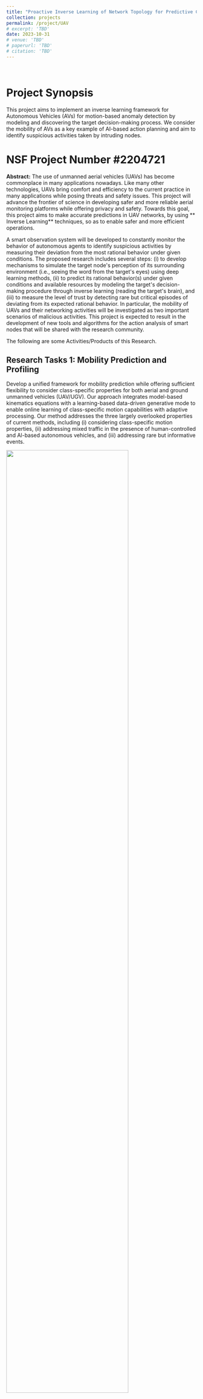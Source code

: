 ```yaml
---
title: "Proactive Inverse Learning of Network Topology for Predictive Communication among Unmanned Vehicles"
collection: projects
permalink: /project/UAV
# excerpt: 'TBD'
date: 2023-10-31
# venue: 'TBD'
# paperurl: 'TBD'
# citation: 'TBD'
---
```


<br>

# Project Synopsis

This project aims to implement an inverse learning framework for Autonomous Vehicles (AVs) for motion-based anomaly detection by modeling and discovering the target decision-making process. We consider the mobility of AVs as a key example of AI-based action planning and aim to identify suspicious activities taken by intruding nodes.

# NSF Project Number #2204721

**Abstract:** The use of unmanned aerial vehicles (UAVs) has become commonplace in many applications nowadays. Like many other technologies, UAVs bring comfort and efficiency to the current practice in many applications while posing threats and safety issues. This project will advance the frontier of science in developing safer and more reliable aerial monitoring platforms while offering privacy and safety. Towards this goal, this project aims to make accurate predictions in UAV networks, by using ** Inverse Learning** techniques, so as to enable safer and more efficient operations.

A smart observation system will be developed to constantly monitor the behavior of autonomous agents to identify suspicious activities by measuring their deviation from the most rational behavior under given conditions. The proposed research includes several steps: (i) to develop mechanisms to simulate the target node's perception of its surrounding environment (i.e., seeing the word from the target's eyes) using deep learning methods, (ii) to predict its rational behavior(s) under given conditions and available resources by modeling the target's decision-making procedure through inverse learning (reading the target's brain), and (iii) to measure the level of trust by detecting rare but critical episodes of deviating from its expected rational behavior. In particular, the mobility of UAVs and their networking activities will be investigated as two important scenarios of malicious activities. This project is expected to result in the development of new tools and algorithms for the action analysis of smart nodes that will be shared with the research community.

The following are some Activities/Products of this Research.

## Research Tasks 1: Mobility Prediction and Profiling
  Develop a unified framework for mobility prediction while offering sufficient flexibility to consider class-specific properties for both aerial and ground unmanned vehicles (UAV/UGV). Our approach integrates model-based kinematics equations with a learning-based data-driven generative mode to enable online learning of class-specific motion capabilities with adaptive processing. Our method addresses the three largely overlooked properties of current methods, including (i) considering class-specific motion properties, (ii) addressing mixed traffic in the presence of human-controlled and Al-based autonomous vehicles, and (iii) addressing rare but informative events.


  <img src="../images/UAV/uav_1.png" width = "80%">
  <img src="../images/UAV/uav_2.png" width = "80%">
<br>

For more information read this [JCN Paper](https://ieeexplore.ieee.org/stamp/stamp.jsp?arnumber=8533579) 
<br>
<br>



## Research Tasks 2: Perception and Collective Learning Under Imperfect Communication
We develop optimal data aggregation methods for Autonomous Vehicles (AVs) under dynamic environments, by predicting the motion of surrounding vehicles. This project involved developing AI-based scheduling and cooperative perception algorithms for autonomous vehicles and supporting infrastructure. The AI-based scheduling aims to collect data from roadside units (RSUs) to develop learning-based models while accommodating the requirements of dynamic network topology and networking constraints. Our approach to this problem is imposing fairness on class labels (instead of node resources) that enhance the quality of developed models by enhancing the diversity of collected data. We use game theoretic optimization to solve the resulting non-linear non-convex problem. The work opens a new avenue to develop federated learning applications among drones and AVs while meticulously addressing the networking constraints in terms of available channel bandwidth and affordable delay. The preliminary results of this research are published in the 48th IEEE Conference on Local Computer Networks (LCN). 
<br>
<img src="../images/UAV/AV_1.jpg" width = "80%">
<br>
For more information read this [Article](https://ieeexplore.ieee.org/stamp/stamp.jsp?arnumber=10223373)

<br>
<br>


## Research Tasks 3: Cooperative Perception
To enable a better perception of the environment, we are working to develop an algorithm for cooperative perception, where different agents (AVs, or UAVs) share their cameras to extend their visual range. 

 <img src="../images/UAV/AV_cop.jpg" width = "80%">
<br>
This is an in-progress work and the early results will appear in the proceedings of the Asilomar Conference on Signals Systems and Computers, 2023.
<br>
<br>


## Research Task 4: Daviesity-Maximizing Data Accumulation
To broaden the impact of this project to a more general setup of federated learning among autonomous vehicles, the second student is tasked to develop a theoretical foundation for diversity-maximizing data aggregation from autonomous nodes under uncertain networking environments. To this end, we developed a new framework that integrates rate-distortion (RD) theory with determinantal point processes (DPP) to develop a diversity-enhancing data aggregation policy for unmanned ground and aerial vehicles (UGV/UAV) that enhances the quality of deep learning algorithms under federate learning paradigm.  The core idea is to gather imagery from distributed data sets among UAV/UGV nodes that collectively best represent the geometrical features of the entire data set. 

<img src="../images/UAV/DPP1.jpg" width = "80%">
<img src="../images/UAV/DPP2.jpg" width = "80%">

<br>
This is an in-progress work and the early results will be presented in this [Preprint](https://arxiv.org/pdf/2306.02497.pdf) and [Preprint](https://arxiv.org/pdf/2306.02497.pdf). 
<br>
<br>

## Research Task 5: Networking Under Predicted Topology
A Key objective of this project is utilizing the predicted network topology and channel conditions to enhance networking efficiency (Al-based networking). To this end, we implemented an application-oriented data-centric communication framework for drones to operate using WiFi and LTE communications in collaboration with MIT-Lincoln Lab.

<img src="../images/UAV/AppSys.png" width = "80%">
<br>
For more details, read [this paper](https://ieeexplore.ieee.org/stamp/stamp.jsp?arnumber=10060823)

<br>
<br>

## Research Task 6: Actuator Trajectory Planning
We made some initial tests on extending the trajectory planning for actuator UAVs that include overhead manipulators. The goal is to develop RL algorithms to achieve a desired tip trajectory for a given base trajectory.

<img src="../images/UAV/Actuator.png" width = "100%">
<img src="../images/UAV/Actuator1.gif" width = "100%">
![Actuator Drone Design]("../images/UAV/Actuator2.gif")

<br>
Preliminary results can be found in [this paper presented in SwarmNet 2023 Workshop](https://arxiv.org/pdf/2308.12843.pdf)
<br>
<br>

## Research Task 7: Anomaly Detection and Safety Monitoring
The ultimate goal of this project is Anomaly Detection, or identifying Agents' actions that are not fully aligned with the expected rational behavior obtained by Inverse Learning.  This Aspect includes (i) developing a reverse engineering framework that monitors the environment and target's actions to discover its decision-making strategy, as a baseline, and (ii)  identifying deviations from predicted behavior. The challenges include projecting the observer's perception of the environment to the target's perspective (seeing the world from the target's eyes), determining the target's ultimate goal and reward-generation process (reading the agent's brain), and including potentially unknown factors in the decision-making strategy. To this end, we develop a set of Network-Level Safety Metrics (NSM) to gauge the overall safety of traffic highways with mixt traffic of regular and self-driving vehicles. 

<img src="../images/UAV/TSafety.png" width = "100%">
<br>

For more information, please read this [article](https://ieeexplore.ieee.org/stamp/stamp.jsp?arnumber=9954361)
<br>
<br>

## Other Research Tasks
Other tasks include developing a learning-based framework for channel error recovery that utilizes sequential learning for exploiting long-term relations among video frames at a bit level.  We also developed algorithms for small object tracking with UAVs as part of this project. 

<br>
<br>
<br>


## Undergraduate Research
Three undergraduate students (Michael Elrod, Rayid Masoo, and John Suchanek)  are recruited to simulate the testing scenarios in simulation environments such as Microsoft AirSIM or ROS/Gazebo (for drones). These two students are also working on developing collective path-planning algorithms for UAV swarms to collectively accomplish a designated task under imperfect observations. Another student is working to develop a practical platform for actuator drones.



<br>
<br>
<br>


# Project Team
## PI: Dr. Abolfazl Razi [arazi@clemson.edu](mailto:arazi@clemson.edu)

## Graduate Students:
- Xiwen Chen
-	Hao Wang
-	Ahmad Sarlak
-	Niloufar Mehrabi
-	Arnau Rovira Sugranes (Graduated)

## Undergraduate Students:
-	William Bain (Graduated)
-	Michel Elrod
-	Rayid Alimasoo
-	John Suchanek

<img src="../images/Lab/RaziTeam2.jpeg" width = "80%">
<img src="../images/Lab/RaziUndergrads.jpg" width = "80%">

<br>
<br>
<br>




# Outcomes
The following papers are the outcome of completing this project. 4 accepted, 1 under review, and 1 in preparation.

## A PhD dissertation titled "Predictive Communications for UAVs" by Arnau Rovira-Sugranes, who was supported by this project. Here is the [Link](https://www.proquest.com/docview/2572567413?pq-origsite=gscholar&fromopenview=true)

## Journal articles:
  - Razi, A., Chen, X., Li, H., Wang, H., Russo, B., Chen, Y., & Yu, H. (2022). Deep learning serves traffic safety analysis: A forward‐looking review. IET Intelligent Transport Systems.

  - Qu, J., Tang, C., Zhang, Y., Zhou, K., & Razi, A. (2022). Long‐time target tracking algorithm based on re‐detection multi‐feature fusion. IET Cyber‐Systems and Robotics, 4(1), 38-50.

  - Rovira-Sugranes, A., Razi, A., Afghah, F., & Chakareski, J. (2022). A review of AI-enabled routing protocols for UAV networks: Trends, challenges, and future outlook. Ad Hoc Networks, 130, 102790.

  - Chen, X., Wang, H., Razi, A., Russo, B., Pacheco, J., Roberts, J., ... & Head, L. (2022). Network-level Safety Metrics for Overall Traffic Safety Assessment: A Case Study. Submitted to IEEE Access, 2022

  -  Rovira-Sugranes, A., Afghah, F., Qu, J., & Razi, A. (2021). Fully-echoed q-routing with simulated annealing inference for flying Ad Hoc networks. IEEE Transactions on Network Science and Engineering, 8(3), 2223-2234.

## Conference Proceedings:
  - Li, H., Wu, H., Chen, X., Wang, H., & Razi, A. (2021, August). Towards boosting channel attention for real image denoising: Sub-band pyramid attention. In International Conference on Image and Graphics (pp. 303-314). Springer, Cham, 2021.

  -  Qu, J., Zhang, Y., Zhou, K., & Razi, A. (2021, September). Long-Time Target Tracking Algorithm Based on Multi-Feature Fusion and Correlation Filtering. In 2021 4th International Conference on Artificial Intelligence and Pattern Recognition (pp. 29-35), 2021.

  - Chen, X., Li, H., Qu, J., & Razi, A. (2021, January). Boosting Belief Propagation for LDPC Codes with Deep Convolutional Neural Network Predictors. In 2021 IEEE 18th Annual Consumer Communications & Networking Conference (CCNC) (pp. 1-6). IEEE.
  
  -	Sarlak, Ahmad, Abolfazl Razi, Xiwen Chen, and Rahul Amin. "Diversity Maximized Scheduling in RoadSide Units for Traffic Monitoring Applications." In 2023 IEEE 48th Conference on Local Computer Networks (LCN), 1-4. IEEE, 2023.

  -	Wang, Hao, Xiwen Chen, Abolfazl Razi, Michael Kozicki, Rahul Amin, and Mark Manfredo. "Nano-Resolution Visual Identifiers Enable Secure Monitoring in Next-Generation Cyber-Physical Systems." In 2022 International Conference on Computational Science and Computational Intelligence (CSCI). DOI 10.1109/CSCI58124.2022.00227, 2022.

  -	Alzorgan, Hazim, Abolfazl Razi, and Ata Jahangir Moshayedi. "Actuator Trajectory Planning for UAVs with Overhead Manipulator using Reinforcement Learning." arXiv preprint arXiv:2308.12843 (2023), Accepted in SwarmNet Workshop, IEEE International Symposium on Personal, Indoor and Mobile Radio Communications (PiMRC), Toronto, Canada, 2023.

  -	Kaur, Manveen, Abolfazl Razi, Long Cheng, Rahul Amin, and Jim Martin. "Design and Evaluation of an Application-Oriented Data-Centric Communication Framework for Emerging Cyber-Physical Systems." In 2023 IEEE 20th Consumer Communications & Networking Conference (CCNC), 875-878. IEEE, 2023.

  -	Sarlak, Ahmad; Alzorgan, Hazim; Haeri Boroujeni, Sayed Pedram; Amin, Rahul; Razi, Abolfazl, “Cooperative Perception for Connected Autonomous Vehicles under Constrained V2V Networking”, Accepted in Asilomar Conference on Signals Systems and Computers 2023

  -	Chen, Xiwen, Huayu Li, Rahul Amin, and Abolfazl Razi. "RD-DPP: Rate-Distortion Theory Meets Determinantal Point Process to Diversify Learning Data Samples." arXiv preprint arXiv:2304.04137 (2023). Under review for AAAI

  -	Chen, Xiwen, Huayu Li, Rahul Amin, and Abolfazl Razi. "Learning on Bandwidth Constrained Multi-Source Data with MIMO-inspired DPP MAP Inference." arXiv preprint arXiv:2306.02497 (2023). Under Preparation [potentially for IEEE Transactions on Machine Learning in Communications and Networking].


<br>
<br>
<br>


# Training Opportunities
This project provides content for CPSC 4820/6820 titled "AI for Autonomous Vehicles", especially developing several hands-on projects, training modules, and simulation scenarios in virtual environments (SUMO, Webots, Carla).
Here is the [CPSC4820/6820 syllabus](../files/CPSC4820S23Syllabus.pdf).

# Capstone Projects
[EduPlatCommPro-S19. The Educational Platform for Communication Protocols](https://ceias.nau.edu/capstone/projects/EE/2019/EduPlatCommPro-S19/)
<br>
Team Members: Christopher Thompson, Tyler Halperin, Tyler Criss, Huayu Li
<br>


[Ground Robotic Design for Predictive Communications](https://ceias.nau.edu/capstone/projects/EE/2018/OrdnanceDisposal1/))
<br>
Team Members: Fahad Almaraghi, Yuting Zhang, Qiyuan Huang, Chaoju Wang, Hanxiao Lu
<img src="../images/UAV/robot1.png" width = "100%">

<br>
<br>


[Explosive Ordnance Disposal Robot Design](https://ceias.nau.edu/capstone/projects/EE/2018/OrdnanceDisposal2/home.html)
<br>
Team Members: Cody Warner, Sixian Zhang, Yazhou Li, Zening Wen, Huiwen Chu
<img src="../images/UAV/EOD.png" width = "100%">
<br>
<br>
<br>





# Codes

[Network Level Safety Metrics](https://github.com/XiwenChen-Clemson/Network-level-safety-metrics)
<br>
[Subband Pyramid Network: A new Attention Mechanism for DL](https://github.com/HuayuLiNAU/Subband-Pyramid-Network)



<br>
<br>
<br>


# Broader Impacts
This project will produce new methods, algorithms, tools, software packages, and product prototypes usable by the CISE research community. This project is expected to advance the frontier of knowledge in the intersection of AI and wireless networking by developing learning algorithms for networking protocols. Our plan will impact the US economy by reducing the networking cost by lubricating the information flow machinery by incorporating the perception of the surrounding environment into networking protocols. The developed knowledge will be incorporated as project topics into related courses in both networking and AI fields taught by the PI and other faculty that impact the large population of female and underrepresented students, especially from Native American and Hispanic origins at NAU. The PI’s several years of industrial experience will help him to translate the developed technology into proof-of-concept products, demos, and patents. The PI plans to apply for the supplement NSF REU grant to translate the research results into projects appropriate for undergraduate students.

<br>
<br>


